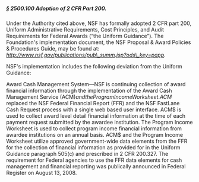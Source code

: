 ##### § 2500.100 Adoption of 2 CFR Part 200. #####

Under the Authority cited above, NSF has formally adopted 2 CFR part 200, Uniform Administrative Requirements, Cost Principles, and Audit Requirements for Federal Awards (“the Uniform Guidance”). The Foundation's implementation document, the NSF Proposal & Award Policies & Procedures Guide, may be found at: *http://www.nsf.gov/publications/pub\_summ.jsp?ods\_key=papp*.

NSF's implementation includes the following deviation from the Uniform Guidance:

Award Cash Management System—NSF is continuing collection of award financial information through the implementation of the Award Cash Management Service (ACM$) and the Program Income Worksheet. ACM$ replaced the NSF Federal Financial Report (FFR) and the NSF FastLane Cash Request process with a single web based user interface. ACM$ is used to collect award level detail financial information at the time of each payment request submitted by the awardee institution. The Program Income Worksheet is used to collect program income financial information from awardee institutions on an annual basis. ACM$ and the Program Income Worksheet utilize approved government-wide data elements from the FFR for the collection of financial information as provided for in the Uniform Guidance paragraph 505(c) and prescribed in 2 CFR 200.327. The requirement for Federal agencies to use the FFR data elements for cash management and financial reporting was publically announced in Federal Register on August 13, 2008.
